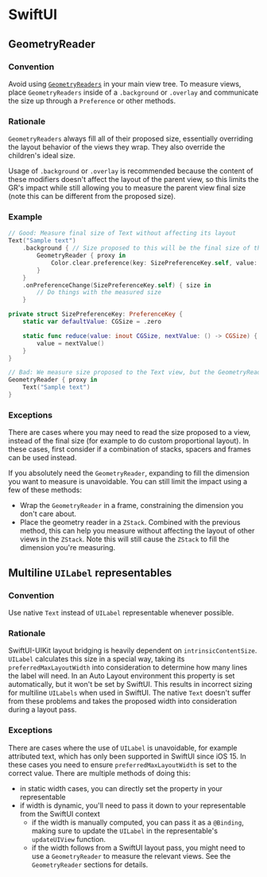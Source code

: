 # SwiftUI

## GeometryReader

### Convention
Avoid using [`GeometryReaders`](https://developer.apple.com/documentation/swiftui/geometryreader) in your main view tree. To measure views, place `GeometryReaders` inside of a `.background` or `.overlay` and communicate the size up through a `Preference` or other methods.

### Rationale
`GeometryReaders` always fill all of their proposed size, essentially overriding the layout behavior of the views they wrap. They also override the children's ideal size.

Usage of `.background` or `.overlay` is recommended because the content of these modifiers doesn't affect the layout of the parent view, so this limits the GR's impact while still allowing you to measure the parent view final size (note this can be different from the proposed size).

### Example
```swift
// Good: Measure final size of Text without affecting its layout
Text("Sample text")
    .background { // Size proposed to this will be the final size of the Text view
        GeometryReader { proxy in
            Color.clear.preference(key: SizePreferenceKey.self, value: proxy.size)
        }
    }
    .onPreferenceChange(SizePreferenceKey.self) { size in
        // Do things with the measured size
    }

private struct SizePreferenceKey: PreferenceKey {
    static var defaultValue: CGSize = .zero

    static func reduce(value: inout CGSize, nextValue: () -> CGSize) {
        value = nextValue()
    }
}
```

```swift
// Bad: We measure size proposed to the Text view, but the GeometryReader won't fit the text. 
GeometryReader { proxy in 
    Text("Sample text")
}
```

### Exceptions
There are cases where you may need to read the size proposed to a view, instead of the final size (for example to do custom proportional layout). In these cases, first consider if a combination of stacks, spacers and frames can be used instead.

If you absolutely need the `GeometryReader`, expanding to fill the dimension you want to measure is unavoidable. You can still limit the impact using a few of these methods:
- Wrap the `GeometryReader` in a frame, constraining the dimension you don't care about.
- Place the geometry reader in a `ZStack`. Combined with the previous method, this can help you measure without affecting the layout of other views in the `ZStack`. Note this will still cause the `ZStack` to fill the dimension you're measuring.

## Multiline `UILabel` representables
### Convention
Use native `Text` instead of `UILabel` representable whenever possible.

### Rationale
SwiftUI-UIKit layout bridging is heavily dependent on `intrinsicContentSize`. `UILabel` calculates this size in a special way, taking its `preferredMaxLayoutWidth` into consideration to determine how many lines the label will need. In an Auto Layout environment this property is set automatically, but it won't be set by SwiftUI. This results in incorrect sizing for multiline `UILabels` when used in SwiftUI. The native `Text` doesn't suffer from these problems and takes the proposed width into consideration during a layout pass.

### Exceptions
There are cases where the use of `UILabel` is unavoidable, for example attributed text, which has only been supported in SwiftUI since iOS 15. In these cases you need to ensure `preferredMaxLayoutWidth` is set to the correct value. There are multiple methods of doing this:
- in static width cases, you can directly set the property in your representable
- if width is dynamic, you'll need to pass it down to your representable from the SwiftUI context
    - if the width is manually computed, you can pass it as a `@Binding`, making sure to update the `UILabel` in the representable's `updateUIView` function.
    - if the width follows from a SwiftUI layout pass, you might need to use a `GeometryReader` to measure the relevant views. See the `GeometryReader` sections for details.